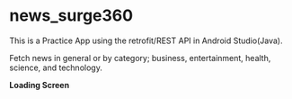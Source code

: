 # news_surge360
This is a Practice App using the retrofit/REST API in Android Studio(Java). 

Fetch news in general or by category; business, entertainment, health, science, and technology. 

**Loading Screen**
